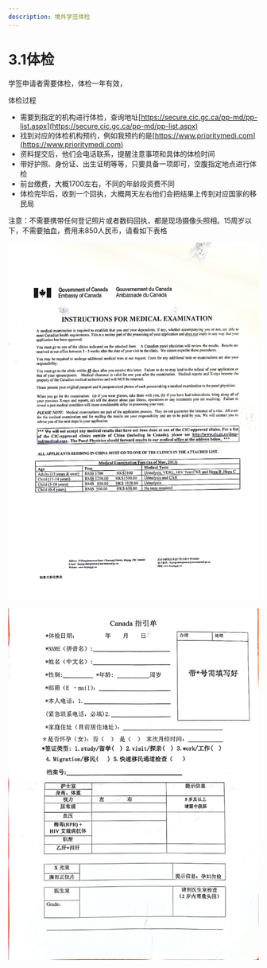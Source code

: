 ```yaml
---
description: 境外学签体检
---
```


# 3.1体检

学签申请者需要体检，体检一年有效，

体检过程

* 需要到指定的机构进行体检，查询地址[https://secure.cic.gc.ca/pp-md/pp-list.aspx](https://secure.cic.gc.ca/pp-md/pp-list.aspx)
* 找到对应的体检机构预约，例如我预约的是[https://www.prioritymedi.com](https://www.prioritymedi.com)
* 资料提交后，他们会电话联系，提醒注意事项和具体的体检时间
* 带好护照、身份证、出生证明等等，只要具备一项即可，空腹指定地点进行体检
* 前台缴费，大概1700左右，不同的年龄段资费不同
* 体检完毕后，收到一个回执，大概两天左右他们会把结果上传到对应国家的移民局

注意：不需要携带任何登记照片或者数码回执，都是现场摄像头照相。15周岁以下，不需要抽血，费用未850人民币，请看如下表格

![](../.gitbook/assets/ti-jian-shou-fei-shuo-ming-.jpg)

![](../.gitbook/assets/ti-jian-zhi-yin-%20%281%29.jpg)

